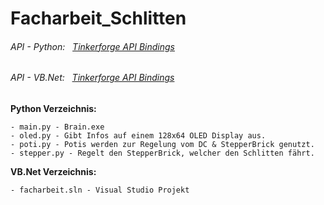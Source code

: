 # Facharbeit_Schlitten

###### API - Python:   [Tinkerforge API Bindings](https://www.tinkerforge.com/de/doc/Software/API_Bindings_Python.html#api-referenz-und-beispiele)
###### API - VB.Net:   [Tinkerforge API Bindings](https://www.tinkerforge.com/de/doc/Software/API_Bindings_VBNET.html#api-bindings-vbnet)


**Python Verzeichnis:**
```
- main.py - Brain.exe
- oled.py - Gibt Infos auf einem 128x64 OLED Display aus.
- poti.py - Potis werden zur Regelung vom DC & StepperBrick genutzt.
- stepper.py - Regelt den StepperBrick, welcher den Schlitten fährt.
```

**VB.Net Verzeichnis:**
```
- facharbeit.sln - Visual Studio Projekt
```
